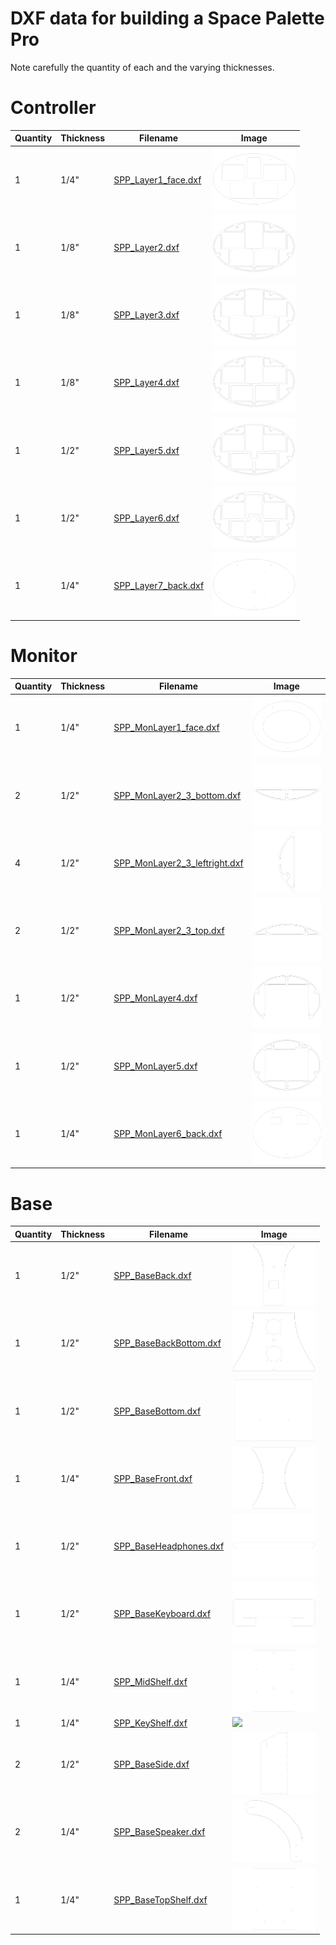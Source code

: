 <h1>DXF data for building a Space Palette Pro</h1>
<p>
Note carefully the quantity of each and the varying thicknesses.
<p>
<h1>Controller</h1>
<p>
<!-- NOTE: there must be a blank line before the table -->

| Quantity | Thickness | Filename | Image |
| --- | --- | --- | --- |
| 1 | 1/4" | <a href="SPP_Layer1_face.dxf">SPP_Layer1_face.dxf</a> | <img height=100 src="images/SPP_Layer1_face.jpg"> |
| 1 | 1/8" | <a href="SPP_Layer2.dxf">SPP_Layer2.dxf</a> | <img height=100 src="images/SPP_Layer2.jpg"> |
| 1 | 1/8" | <a href="SPP_Layer3.dxf">SPP_Layer3.dxf</a> | <img height=100 src="images/SPP_Layer3.jpg"> |
| 1 | 1/8" | <a href="SPP_Layer4.dxf">SPP_Layer4.dxf</a> | <img height=100 src="images/SPP_Layer4.jpg"> |
| 1 | 1/2" | <a href="SPP_Layer5.dxf">SPP_Layer5.dxf</a> | <img height=100 src="images/SPP_Layer5.jpg"> |
| 1 | 1/2" | <a href="SPP_Layer6.dxf">SPP_Layer6.dxf</a> | <img height=100 src="images/SPP_Layer6.jpg"> |
| 1 | 1/4" | <a href="SPP_Layer7_back.dxf">SPP_Layer7_back.dxf</a> | <img height=100 src="images/SPP_Layer7_back.jpg"> |
<p>
<h1>Monitor</h1>
<p>
<!-- NOTE: there must be a blank line before the table -->

| Quantity | Thickness | Filename | Image |
| --- | --- | --- | --- |
| 1 | 1/4" | <a href="SPP_MonLayer1_face.dxf">SPP_MonLayer1_face.dxf</a> | <img height=100 src="images/SPP_MonLayer1_face.jpg"> |
| 2 | 1/2" | <a href="SPP_MonLayer2_3_bottom.dxf">SPP_MonLayer2_3_bottom.dxf</a> | <img height=100 src="images/SPP_MonLayer2_3_bottom.jpg"> |
| 4 | 1/2" | <a href="SPP_MonLayer2_3_leftright.dxf">SPP_MonLayer2_3_leftright.dxf</a> | <img height=100 src="images/SPP_MonLayer2_3_leftright.jpg"> |
| 2 | 1/2" | <a href="SPP_MonLayer2_3_top.dxf">SPP_MonLayer2_3_top.dxf</a> | <img height=100 src="images/SPP_MonLayer2_3_top.jpg"> |
| 1 | 1/2" | <a href="SPP_MonLayer4.dxf">SPP_MonLayer4.dxf</a> | <img height=100 src="images/SPP_MonLayer4.jpg"> |
| 1 | 1/2" | <a href="SPP_MonLayer5.dxf">SPP_MonLayer5.dxf</a> | <img height=100 src="images/SPP_MonLayer5.jpg"> |
| 1 | 1/4" | <a href="SPP_MonLayer6_back.dxf">SPP_MonLayer6_back.dxf</a> | <img height=100 src="images/SPP_MonLayer6_back.jpg"> |
<p>
<h1>Base</h1>
<p>
<!-- NOTE: there must be a blank line before the table -->

| Quantity | Thickness | Filename | Image |
| --- | --- | --- | --- |
| 1 | 1/2" | <a href="SPP_BaseBack.dxf">SPP_BaseBack.dxf</a> | <img height=100 src="images/SPP_BaseBack.jpg"> |
| 1 | 1/2" | <a href="SPP_BaseBackBottom.dxf">SPP_BaseBackBottom.dxf</a> | <img height=100 src="images/SPP_BaseBackBottom.jpg"> |
| 1 | 1/2" | <a href="SPP_BaseBottom.dxf">SPP_BaseBottom.dxf</a> | <img height=100 src="images/SPP_BaseBottom.jpg"> |
| 1 | 1/4" | <a href="SPP_BaseFront.dxf">SPP_BaseFront.dxf</a> | <img height=100 src="images/SPP_BaseFront.jpg"> |
| 1 | 1/2" | <a href="SPP_BaseHeadphones.dxf">SPP_BaseHeadphones.dxf</a> | <img height=100 src="images/SPP_BaseHeadphones.jpg"> |
| 1 | 1/2" | <a href="SPP_BaseKeyboard.dxf">SPP_BaseKeyboard.dxf</a> | <img height=100 src="images/SPP_BaseKeyboard.jpg"> |
| 1 | 1/4" | <a href="SPP_BaseMidShelf.dxf">SPP_MidShelf.dxf</a> | <img height=100 src="images/SPP_BaseMidShelf.jpg"> |
| 1 | 1/4" | <a href="SPP_BaseKeyShelf.dxf">SPP_KeyShelf.dxf</a> | <img height=100 src="images/SPP_BaseKeyShelf.jpg"> |
| 2 | 1/2" | <a href="SPP_BaseSide.dxf">SPP_BaseSide.dxf</a> | <img height=100 src="images/SPP_BaseSide.jpg"> |
| 2 | 1/4" | <a href="SPP_BaseSpeaker.dxf">SPP_BaseSpeaker.dxf</a> | <img height=100 src="images/SPP_BaseSpeaker.jpg"> |
| 1 | 1/4" | <a href="SPP_BaseTopShelf.dxf">SPP_BaseTopShelf.dxf</a> | <img height=100 src="images/SPP_BaseTopShelf.jpg"> |
<p>
